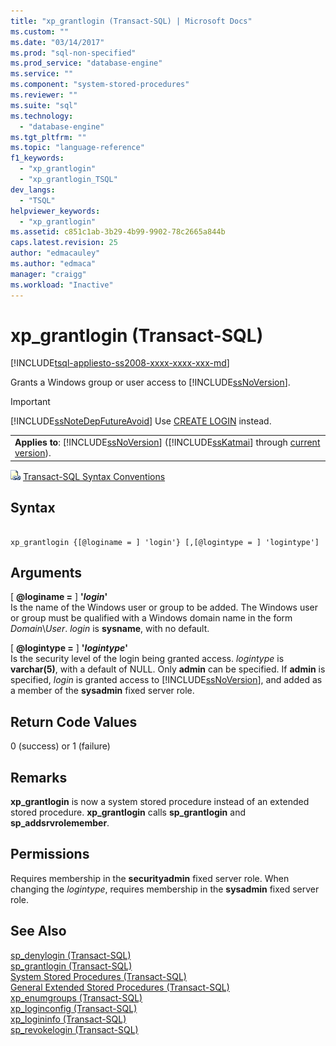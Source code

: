 ```yaml
---
title: "xp_grantlogin (Transact-SQL) | Microsoft Docs"
ms.custom: ""
ms.date: "03/14/2017"
ms.prod: "sql-non-specified"
ms.prod_service: "database-engine"
ms.service: ""
ms.component: "system-stored-procedures"
ms.reviewer: ""
ms.suite: "sql"
ms.technology: 
  - "database-engine"
ms.tgt_pltfrm: ""
ms.topic: "language-reference"
f1_keywords: 
  - "xp_grantlogin"
  - "xp_grantlogin_TSQL"
dev_langs: 
  - "TSQL"
helpviewer_keywords: 
  - "xp_grantlogin"
ms.assetid: c851c1ab-3b29-4b99-9902-78c2665a844b
caps.latest.revision: 25
author: "edmacauley"
ms.author: "edmaca"
manager: "craigg"
ms.workload: "Inactive"
---
```

# xp_grantlogin (Transact-SQL)
[!INCLUDE[tsql-appliesto-ss2008-xxxx-xxxx-xxx-md](../../includes/tsql-appliesto-ss2008-xxxx-xxxx-xxx-md.md)]

  Grants a Windows group or user access to [!INCLUDE[ssNoVersion](../../includes/ssnoversion-md.md)].  
  
> [!IMPORTANT]  
>  [!INCLUDE[ssNoteDepFutureAvoid](../../includes/ssnotedepfutureavoid-md.md)] Use [CREATE LOGIN](../../t-sql/statements/create-login-transact-sql.md) instead.  
  
||  
|-|  
|**Applies to**: [!INCLUDE[ssNoVersion](../../includes/ssnoversion-md.md)] ([!INCLUDE[ssKatmai](../../includes/sskatmai-md.md)] through [current version](http://go.microsoft.com/fwlink/p/?LinkId=299658)).|  
  
 ![Topic link icon](../../database-engine/configure-windows/media/topic-link.gif "Topic link icon") [Transact-SQL Syntax Conventions](../../t-sql/language-elements/transact-sql-syntax-conventions-transact-sql.md)  
  
## Syntax  
  
```  
  
xp_grantlogin {[@loginame = ] 'login'} [,[@logintype = ] 'logintype']  
```  
  
## Arguments  
 [ **@loginame =** ] **'***login***'**  
 Is the name of the Windows user or group to be added. The Windows user or group must be qualified with a Windows domain name in the form *Domain*\\*User*. *login* is **sysname**, with no default.  
  
 [ **@logintype =** ] **'***logintype***'**  
 Is the security level of the login being granted access. *logintype* is **varchar(5)**, with a default of NULL. Only **admin** can be specified. If **admin** is specified, *login* is granted access to [!INCLUDE[ssNoVersion](../../includes/ssnoversion-md.md)], and added as a member of the **sysadmin** fixed server role.  
  
## Return Code Values  
 0 (success) or 1 (failure)  
  
## Remarks  
 **xp_grantlogin** is now a system stored procedure instead of an extended stored procedure. **xp_grantlogin** calls **sp_grantlogin** and **sp_addsrvrolemember**.  
  
## Permissions  
 Requires membership in the **securityadmin** fixed server role. When changing the *logintype*, requires membership in the **sysadmin** fixed server role.  
  
## See Also  
 [sp_denylogin &#40;Transact-SQL&#41;](../../relational-databases/system-stored-procedures/sp-denylogin-transact-sql.md)   
 [sp_grantlogin &#40;Transact-SQL&#41;](../../relational-databases/system-stored-procedures/sp-grantlogin-transact-sql.md)   
 [System Stored Procedures &#40;Transact-SQL&#41;](../../relational-databases/system-stored-procedures/system-stored-procedures-transact-sql.md)   
 [General Extended Stored Procedures &#40;Transact-SQL&#41;](../../relational-databases/system-stored-procedures/general-extended-stored-procedures-transact-sql.md)   
 [xp_enumgroups &#40;Transact-SQL&#41;](../../relational-databases/system-stored-procedures/xp-enumgroups-transact-sql.md)   
 [xp_loginconfig &#40;Transact-SQL&#41;](../../relational-databases/system-stored-procedures/xp-loginconfig-transact-sql.md)   
 [xp_logininfo &#40;Transact-SQL&#41;](../../relational-databases/system-stored-procedures/xp-logininfo-transact-sql.md)   
 [sp_revokelogin &#40;Transact-SQL&#41;](../../relational-databases/system-stored-procedures/sp-revokelogin-transact-sql.md)  
  
  
